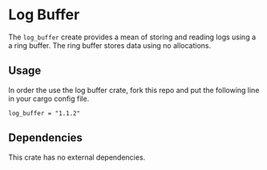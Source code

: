# Log Buffer
The `log_buffer` create provides a mean of storing and reading logs using a
a ring buffer. The ring buffer stores data using no allocations.

## Usage
In order the use the log buffer crate, fork this repo and put the following line 
in your cargo config file.

```
log_buffer = "1.1.2"
```

## Dependencies
This crate has no external dependencies.

